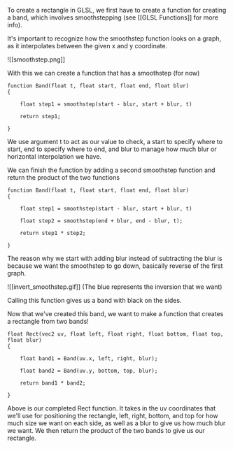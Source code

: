 To create a rectangle in GLSL, we first have to create a function for creating a band, which involves smoothstepping (see [[GLSL Functions]] for more info).

It's important to recognize how the smoothstep function looks on a graph, as it interpolates between the given x and y coordinate.

![[smoothstep.png]]

With this we can create a function that has a smoothstep (for now)

```
function Band(float t, float start, float end, float blur)
{

	float step1 = smoothstep(start - blur, start + blur, t)

	return step1;

}
```

We use argument t to act as our value to check, a start to specify where to start, end to specify where to end, and blur to manage how much blur or horizontal interpolation we have.

We can finish the function by adding a second smoothstep function and return the product of the two functions

```
function Band(float t, float start, float end, float blur)
{

	float step1 = smoothstep(start - blur, start + blur, t)

	float step2 = smoothstep(end + blur, end - blur, t);

	return step1 * step2;

}
```

The reason why we start with adding blur instead of subtracting the blur is because we want the smoothstep to go down, basically reverse of the first graph.

![[invert_smoothstep.gif]]
(The blue represents the inversion that we want)

Calling this function gives us a band with black on the sides.

Now that we've created this band, we want to make a function that creates a rectangle from two bands!

```
float Rect(vec2 uv, float left, float right, float bottom, float top, float blur)
{

    float band1 = Band(uv.x, left, right, blur); 
    
    float band2 = Band(uv.y, bottom, top, blur); 
    
    return band1 * band2;

}
```

Above is our completed Rect function. It takes in the uv coordinates that we'll use for positioning the rectangle, left, right, bottom, and top for how much size we want on each side, as well as a blur to give us how much blur we want. We then return the product of the two bands to give us our rectangle.